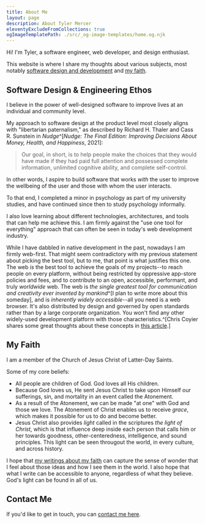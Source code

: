 ```yaml
---
title: About Me
layout: page
description: About Tyler Mercer
eleventyExcludeFromCollections: true
ogImageTemplatePath: ./src/_og-image-templates/home.og.njk
---
```


Hi! I'm Tyler, a software engineer, web developer, and design enthusiast.

This website is where I share my thoughts about various
subjects, most notably [software design and development](/posts/software/)
and [my faith](/posts/faith/).

## Software Design & Engineering Ethos

I believe in the power of well-designed software
to improve lives at an
individual and community level.

My approach to software design at the product level
most closely aligns with "libertarian paternalism,"
as described by Richard H. Thaler and Cass R. Sunstein
in  _Nudge_^[_Nudge: The Final Edition: Improving Decisions About Money, Health, and Happiness_, 2021]:

> Our goal, in short, is to help people make the choices
> that they would have made if they had paid full attention
> and possessed complete information, unlimited cognitive ability,
> and complete self-control.

In other words, I aspire to build software that works _with_
the user to improve the wellbeing of the user and those with whom
the user interacts.

To that end, I completed a minor in psychology as part of my
university studies, and have continued since then to study
psychology informally.

I also love learning about different technologies, architectures,
and tools that can help me achieve this. I am firmly against
the "use one tool for everything" approach that
can often be seen in today's web development industry.

While I have dabbled in native development in the past,
nowadays I am firmly web-first.
That might seem contradictory with my previous statement
about picking the best tool, but to me,
that point is what justifies this one.
The web _is_ the best tool to achieve the goals of my projects--to
reach people on every platform, without being restricted by
oppressive app-store policies and fees,
and to contribute to an open, accessible, performant, and
truly _worldwide_ web.
The web is _the single greatest tool for communication and
creativity ever invented by mankind_^[I plan to write more about this someday],
and is _inherently widely accessible_--all you need is a web browser.
It's also distributed by design and governed by open standards
rather than by a large corporate organization.
You won't find any other widely-used development platform
with those characteristics.^[Chris Coyier shares some great thoughts
about these concepts in [this article](https://chriscoyier.net/2023/01/04/what-does-it-look-like-for-the-web-to-lose/).]

## My Faith

I am a member of the Church of Jesus Christ of Latter-Day Saints.

Some of my core beliefs:

* All people are children of God. God loves all His children.
* Because God loves us, He sent Jesus Christ to take upon Himself our
  sufferings, sin, and mortality in an event called the Atonement.
* As a result of the Atonement, we can be made "at one" with God and
  those we love. The Atonement of Christ enables us to receive
  _grace_, which makes it possible for us to do and become better.
* Jesus Christ also provides _light_ called in the scriptures
  _the light of Christ_, which is that influence deep inside each
  person that calls him or her towards goodness, other-centeredness,
  intelligence, and sound principles. This light can be seen througout
  the world, in every culture, and across history.

I hope that [my writings about my faith](/posts/faith) can capture
the sense of wonder that I feel about those ideas and how I see them
in the world. I also hope that what I write can be accessible to anyone,
regardless of what they believe. God's light can be found in all of us.

## Contact Me

If you'd like to get in touch, you can [contact me here](/contact/).
